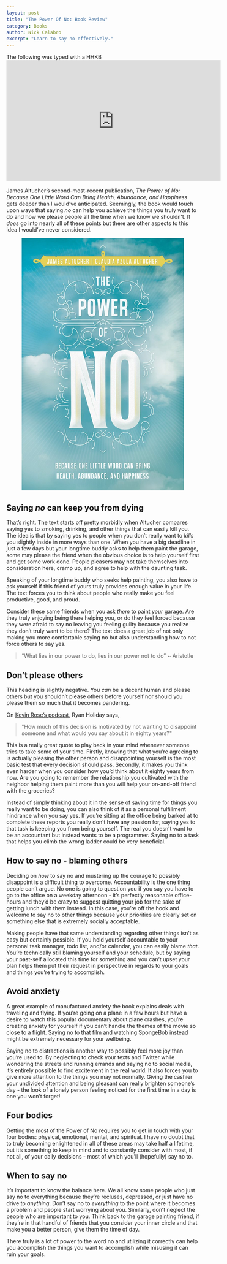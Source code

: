 ```yaml
---
layout: post
title: "The Power Of No: Book Review"
category: Books
author: Nick Calabro
excerpt: "Learn to say no effectively."
---
```


<meta name="twitter:card" content="summary" />
<meta name="twitter:site" content="@NickCalabs" />
<meta name="twitter:title" content="{{ page.title }}" />
<meta name="twitter:description" content="Nick Calabro's Blog" />

<div class="message">The following was typed with a HHKB</div>

<iframe width="560" height="315" src="https://www.youtube.com/embed/GL3IMOymNK0" frameborder="0" allowfullscreen></iframe>

<p>James Altucher’s second-most-recent publication, <em>The Power of No: Because One Little Word Can Bring Health, Abundance, and Happiness</em> gets deeper than I would’ve anticipated. Seemingly, the book would touch upon ways that saying <em>no</em> can help you achieve the things you truly want to do and how we please people all the time when we know we shouldn’t. It <em>does</em> go into nearly all of these points but there are other aspects to this idea I would’ve never considered. </p>

<figure><img src="img/powerofno.png"/></figure>

<h2>Saying <em>no</em> can keep you from dying</h2>

<p>That’s right. The text starts off pretty morbidly when Altucher compares saying yes to smoking, drinking, and other things that can easily kill you. The idea is that by saying yes to people when you don’t really want to <em>kills</em> you slightly inside in more ways than one. When you have a big deadline in just a few days but your longtime buddy asks to help them paint the garage, some may please the friend when the obvious choice is to help yourself first and get some work done. People pleasers may not take themselves into consideration here, cramp up, and agree to help with the daunting task. </p>

<p>Speaking of your longtime buddy who seeks help painting, you also have to ask yourself if this friend of yours truly provides enough value in your life. The text forces you to think about people who really make you feel productive, good, and proud. </p>

<p>Consider these same friends when you ask <em>them</em> to paint <em>your</em> garage. Are they truly enjoying being there helping you, or do they feel forced because they were afraid to say no leaving you feeling guilty because you realize they don’t truly want to be there? The text does a great job of not only making you more comfortable saying no but also understanding how to not force others to say yes. </p>

<blockquote>
<p>“What lies in our power to do, lies in our power not to do” ~ Aristotle</p>
</blockquote>

<h2>Don’t please others</h2>

<p>This heading is slightly negative. You <em>can</em> be a decent human and please others but you shouldn’t please others before yourself nor should you please them so much that it becomes pandering. </p>

<p>On <a href="https://soundcloud.com/the-journal/ryan-holiday">Kevin Rose’s podcast</a>, Ryan Holiday says,</p>

<blockquote>
<p>&quot;How much of this decision is motivated by not wanting to disappoint someone and what would you say about it in eighty years?&quot; </p>
</blockquote>

<p>This is a really great quote to play back in your mind whenever someone tries to take some of your time. Firstly, knowing that what you’re agreeing to is actually pleasing the other person and disappointing yourself is the most basic test that every decision should pass. Secondly, it makes you think even harder when you consider how you’d think about it eighty years from now. Are you going to remember the relationship you cultivated with the neighbor helping them paint more than you will help your on-and-off friend with the groceries? </p>

<p>Instead of simply thinking about it in the sense of saving time for things you really want to be doing, you can also think of it as a personal fulfillment hindrance when you say yes. If you’re sitting at the office being barked at to complete these reports you really don’t have any passion for, saying yes to that task is keeping you from being yourself. The real you doesn’t want to be an accountant but instead wants to be a programmer. Saying no to a task that helps you climb the wrong ladder could be very beneficial.</p>

<h2>How to say no - blaming others</h2>

<p>Deciding on <em>how</em> to say no and mustering up the courage to possibly disappoint is a difficult thing to overcome. Accountability is the one thing people can’t argue. No one is going to question you if you say you have to go to the office on a weekday afternoon - it’s perfectly reasonable office-hours and they’d be crazy to suggest quitting your job for the sake of getting lunch with them instead. In this case, you’re off the hook and welcome to say no to other things because your priorities are clearly set on something else that is extremely socially acceptable.</p>

<p>Making people have that same understanding regarding other things isn’t as easy but certainly possible. If you hold yourself accountable to your personal task manager, todo list, and/or calendar, you can easily blame <em>that</em>. You’re technically still blaming yourself and your schedule, but by saying your past-self allocated this time for something and you can’t upset your plan helps them put their request in perspective in regards to your goals and things you’re trying to accomplish.</p>

<h2>Avoid anxiety</h2>

<p>A great example of manufactured anxiety the book explains deals with traveling and flying. If you’re going on a plane in a few hours but have a desire to watch this popular documentary about plane crashes, you’re creating anxiety for yourself if you can’t handle the themes of the movie so close to a flight. Saying no to that film and watching SpongeBob instead might be extremely necessary for your wellbeing. </p>

<p>Saying no to distractions is another way to possibly feel more joy than you’re used to. By neglecting to check your texts and Twitter while wondering the streets and running errands and saying no to social media, it’s entirely possible to find excitement in the real world. It also forces you to give more attention to the things you may not normally. Giving the cashier your undivided attention and being pleasant can really brighten someone’s day - the look of a lonely person feeling noticed for the first time in a day is one you won’t forget!</p>

<h2>Four bodies</h2>

<p>Getting the most of the Power of No requires you to get in touch with your four bodies: physical, emotional, mental, and spiritual. I have no doubt that to truly becoming enlightened in all of these areas may take half a lifetime, but it’s something to keep in mind and to constantly consider with most, if not all, of your daily decisions - most of which you’ll (hopefully) say no to.</p>

<h2>When to say no</h2>

<p>It’s important to know the balance here. We all know some people who just say no to everything because they’re recluses, depressed, or just have no drive to <em>anything</em>. Don’t say no to <em>everything</em> to the point where it becomes a problem and people start worrying about you. Similarly, don’t neglect the people who are important to you. Think back to the garage painting friend, if they’re in that handful of friends that you consider your inner circle and that make you a better person, give them the time of day.</p>

<p>There truly is a lot of power to the word no and utilizing it correctly can help you accomplish the things you want to accomplish while misusing it can ruin your goals.</p>
